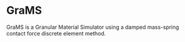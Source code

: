 # GraMS
GraMS is a Granular Material Simulator using a damped mass-spring contact force discrete element method.
